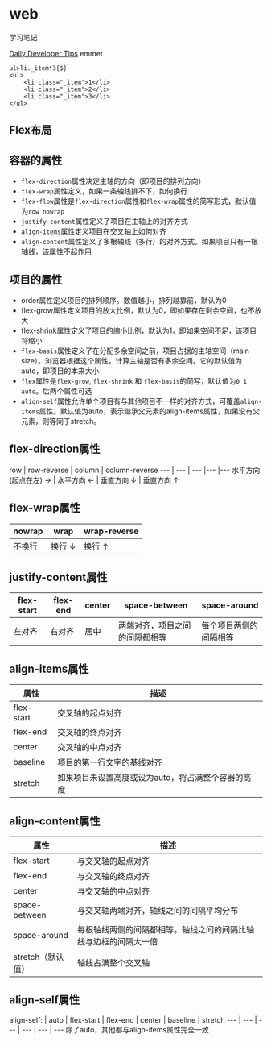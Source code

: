 # web
学习笔记

[Daily Developer Tips](https://gomakethings.com/articles/)
emmet
```
ul>li._item*3{$}
<ul>
    <li class="_item">1</li>
    <li class="_item">2</li>
    <li class="_item">3</li>
</ul>
```

## Flex布局

## 容器的属性
- `flex-direction`属性决定主轴的方向（即项目的排列方向）
- `flex-wrap`属性定义，如果一条轴线排不下，如何换行
- `flex-flow`属性是`flex-direction`属性和`flex-wrap`属性的简写形式，默认值为`row nowrap`
- `justify-content`属性定义了项目在主轴上的对齐方式
- `align-items`属性定义项目在交叉轴上如何对齐
- `align-content`属性定义了多根轴线（多行）的对齐方式。如果项目只有一根轴线，该属性不起作用

## 项目的属性
- order属性定义项目的排列顺序。数值越小，排列越靠前，默认为0
- flex-grow属性定义项目的放大比例，默认为0，即如果存在剩余空间，也不放大
- flex-shrink属性定义了项目的缩小比例，默认为1，即如果空间不足，该项目将缩小
- `flex-basis`属性定义了在分配多余空间之前，项目占据的主轴空间（main size）。浏览器根据这个属性，计算主轴是否有多余空间。它的默认值为auto，即项目的本来大小
- `flex`属性是`flex-grow`, `flex-shrink` 和 `flex-basis`的简写，默认值为`0 1 auto`。后两个属性可选
- `align-self`属性允许单个项目有与其他项目不一样的对齐方式，可覆盖`align-items`属性。默认值为auto，表示继承父元素的align-items属性，如果没有父元素，则等同于stretch。

## flex-direction属性
row | row-reverse | column |  column-reverse
--- | --- | --- |--- |---
水平方向(起点在左) &rarr;    |   水平方向 &larr;  | 垂直方向 &darr; |   垂直方向 &uarr; 

## flex-wrap属性
nowrap | wrap | wrap-reverse
--- | --- | --- 
不换行    |   换行 &darr;  | 换行 &uarr;

## justify-content属性
flex-start | flex-end | center |  space-between | space-around
--- | --- | --- |--- |---
左对齐 | 右对齐 | 居中 | 两端对齐，项目之间的间隔都相等 | 每个项目两侧的间隔相等

## align-items属性
属性 | 	描述
--- | --- 
flex-start  | 交叉轴的起点对齐 
flex-end    | 交叉轴的终点对齐 
center      | 交叉轴的中点对齐 
baseline    | 项目的第一行文字的基线对齐 
stretch     | 如果项目未设置高度或设为auto，将占满整个容器的高度

## align-content属性
属性 | 	描述
--- | --- 
flex-start | 与交叉轴的起点对齐
flex-end | 与交叉轴的终点对齐
center | 与交叉轴的中点对齐
space-between | 与交叉轴两端对齐，轴线之间的间隔平均分布
space-around | 每根轴线两侧的间隔都相等。轴线之间的间隔比轴线与边框的间隔大一倍
stretch（默认值）| 轴线占满整个交叉轴

## align-self属性
align-self: | auto | flex-start | flex-end | center | baseline | stretch
--- | --- | --- | --- | --- | ---
除了auto，其他都与align-items属性完全一致